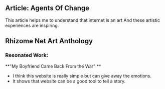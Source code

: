 
## Article: Agents Of Change

This article helps me to understand that internet is an art And these artistic experiences are inspiring.

## Rhizome Net Art Anthology

### Resonated Work:
**"My Boyfriend Came Back From the War" **

- I think this website is really simple but can give away the emotions.
- It shows that website can be a good tool to tell a story.
